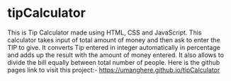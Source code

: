 # tipCalculator
This is Tip Calculator made using HTML, CSS and JavaScript.
This calculator takes input of total amount of money and then ask to enter the TIP to give.
It converts Tip entered in integer automatically in percentage and adds up the result with the amount of money entered.
It also allows to divide the bill equally between total number of people.
Here is the github pages link to visit this project:- https://umanghere.github.io/tipCalculator
